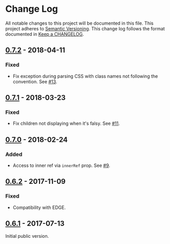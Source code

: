 # Change Log

All notable changes to this project will be documented in this file.
This project adheres to [Semantic Versioning].
This change log follows the format documented in [Keep a CHANGELOG].

[semantic versioning]: http://semver.org/
[keep a changelog]: http://keepachangelog.com/

## [0.7.2] - 2018-04-11

### Fixed

* Fix exception during parsing CSS with class names not following the convention. See [#13](https://github.com/kossnocorp/decss/pull/13).

## [0.7.1] - 2018-03-23

### Fixed

* Fix children not displaying when it's falsy. See [#11](https://github.com/kossnocorp/decss/pull/11).

## [0.7.0] - 2018-02-24

### Added

* Access to inner ref via `innerRef` prop. See [#9](https://github.com/kossnocorp/decss/pull/9).

## [0.6.2] - 2017-11-09

### Fixed

* Compatibility with EDGE.

## [0.6.1] - 2017-07-13

Initial public version.

[0.7.2]: https://github.com/kossnocorp/decss-loader/compare/v0.7.1...v0.7.2
[0.7.1]: https://github.com/kossnocorp/decss-loader/compare/v0.7.0...v0.7.1
[0.7.0]: https://github.com/kossnocorp/decss-loader/compare/v0.6.2...v0.7.0
[0.6.2]: https://github.com/kossnocorp/decss-loader/compare/v0.6.1...v0.6.2
[0.6.1]: https://github.com/kossnocorp/decss/tree/v0.6.1
